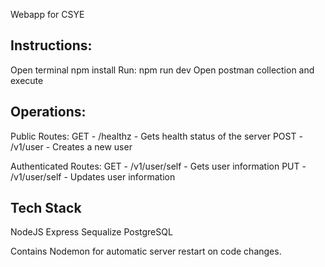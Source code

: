 Webapp for CSYE

## Instructions:
Open terminal
npm install
Run: npm run dev
Open postman collection and execute

## Operations:
Public Routes:
GET - /healthz - Gets health status of the server
POST - /v1/user - Creates a new user

Authenticated Routes:
GET - /v1/user/self - Gets user information
PUT - /v1/user/self - Updates user information

## Tech Stack
NodeJS
Express
Sequalize
PostgreSQL

Contains Nodemon for automatic server restart on code changes.
